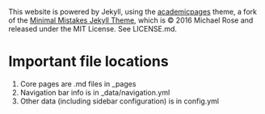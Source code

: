 This website is powered by Jekyll, using the [academicpages](https://github.com/academicpages/academicpages.github.io) theme, a fork of the [Minimal Mistakes Jekyll Theme](https://mmistakes.github.io/minimal-mistakes/), which is © 2016 Michael Rose and released under the MIT License. See LICENSE.md.

# Important file locations

1. Core pages are .md files in _pages
1. Navigation bar info is in _data/navigation.yml
1. Other data (including sidebar configuration) is in config.yml
